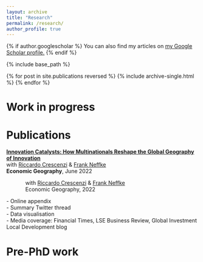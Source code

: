 ```yaml
---
layout: archive
title: "Research"
permalink: /research/
author_profile: true
---
```


{% if author.googlescholar %}
  You can also find my articles on <u><a href="{{author.googlescholar}}">my Google Scholar profile</a>.</u>
{% endif %}

{% include base_path %}

{% for post in site.publications reversed %}
  {% include archive-single.html %}
{% endfor %}

# Work in progress

# Publications

<span style="color:darkblue; text-decoration:none"><b>[Innovation Catalysts: How Multinationals Reshape the Global Geography of Innovation](https://arnauddyevre.github.io/files/CDN.pdf)</b></span> <br>
with <a href="https://personal.lse.ac.uk/crescenz/">Riccardo Crescenzi</a> & <a href="http://www.frankneffke.com">Frank Neffke</a> <br>
**Economic Geography**, June 2022


<p style="margin-left: 50px;"> 
  with <a href="https://personal.lse.ac.uk/crescenz/">Riccardo Crescenzi</a> & <a href="http://www.frankneffke.com">Frank Neffke</a> <br>
  Economic Geography, 2022 <br>
</p>
  - Online appendix <br>
  - Summary Twitter thread <br>
  - Data visualisation <br>
  - Media coverage: Financial Times, LSE Business Review, Global Investment Local Development blog

# Pre-PhD work



